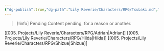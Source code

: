 ```yaml
---
{"dg-publish":true,"dg-path":"Lily Reverie/Characters/RPG/Tsubaki.md","permalink":"/lily-reverie/characters/rpg/tsubaki/","created":"2024-01-20T04:35:15.425-03:00","updated":"2024-01-20T05:00:51.137-03:00"}
---
```



>[!info] Pending
>Content pending, for a reason or another.

[[005. Projects/Lily Reverie/Characters/RPG/Adrian\|Adrian]]
[[005. Projects/Lily Reverie/Characters/RPG/Hilda\|Hilda]]
[[005. Projects/Lily Reverie/Characters/RPG/Shizue\|Shizue]]